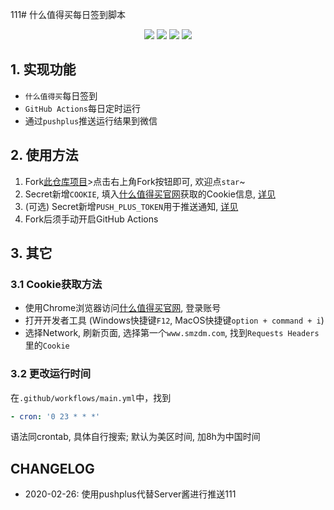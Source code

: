 111# 什么值得买每日签到脚本

<p align="center">
    <img src="https://img.shields.io/github/license/easypickings/smzdm">
    <img src="https://img.shields.io/badge/python-v3.9-orange"/>
    <img src="https://img.shields.io/github/last-commit/easypickings/smzdm">
    <img src="https://img.shields.io/github/languages/code-size/easypickings/smzdm">
</p>

## 1. 实现功能
- `什么值得买`每日签到
- `GitHub Actions`每日定时运行
- 通过`pushplus`推送运行结果到微信

## 2. 使用方法
1. Fork[此仓库项目](https://github.com/easypickings/smzdm_bot)>点击右上角Fork按钮即可, 欢迎点`star`~
2. Secret新增`COOKIE`, 填入[什么值得买官网](https://www.smzdm.com/)获取的Cookie信息, [详见](#31-cookie获取方法)
3. (可选) Secret新增`PUSH_PLUS_TOKEN`用于推送通知, [详见](https://www.pushplus.plus/)
4. Fork后须手动开启GitHub Actions

## 3. 其它
### 3.1 Cookie获取方法
- 使用Chrome浏览器访问[什么值得买官网](https://www.smzdm.com/), 登录账号
- 打开开发者工具 (Windows快捷键`F12`, MacOS快捷键`option + command + i`)
- 选择Network, 刷新页面, 选择第一个`www.smzdm.com`, 找到`Requests Headers`里的`Cookie`
### 3.2 更改运行时间
在`.github/workflows/main.yml`中，找到
```yml
- cron: '0 23 * * *'
```
语法同crontab, 具体自行搜索; 默认为美区时间, 加8h为中国时间

## CHANGELOG
- 2020-02-26: 使用pushplus代替Server酱进行推送111
